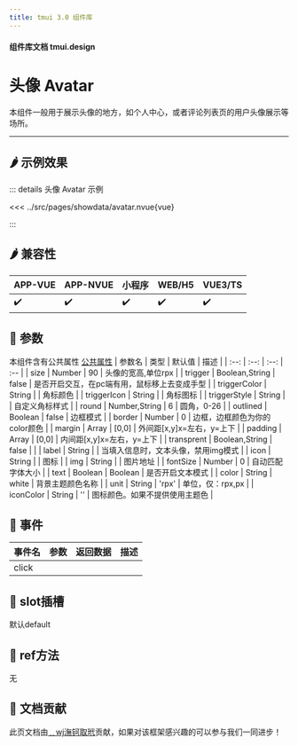 ```yaml
---
title: tmui 3.0 组件库
---
```


<script setup>
import webview from '../components/mobileWebview.vue'
</script>

#### 组件库文档 tmui.design

# 头像 Avatar
本组件一般用于展示头像的地方，如个人中心，或者评论列表页的用户头像展示等场所。

---

## :hot_pepper: 示例效果

<webview url="https://tmui.design/h5/#/pages/showdata/avatar"></webview>

::: details 头像 Avatar 示例

<<< ../src/pages/showdata/avatar.nvue{vue}

:::


## :hot_pepper: 兼容性

| APP-VUE | APP-NVUE | 小程序 | WEB/H5 | VUE3/TS |
| --- | --- | --- | --- | --- |
| :heavy_check_mark: | :heavy_check_mark: | :heavy_check_mark: | :heavy_check_mark: | :heavy_check_mark: |

## :seedling: 参数
本组件含有公共属性 [公共属性](/doc/spec/组件公共样式.md)
| 参数名 | 类型 | 默认值 | 描述 |
| :--: | :--: | :--: | :-- |
| size | Number | 90 | 头像的宽高,单位rpx |
| trigger | Boolean,String | false | 是否开启交互，在pc端有用，鼠标移上去变成手型 |
| triggerColor | String |  | 角标颜色 |
| triggerIcon | String |  | 角标图标 |
| triggerStyle | String |  | 自定义角标样式 |
| round | Number,String | 6 | 圆角，0-26 |
| outlined | Boolean | false | 边框模式 |
| border | Number | 0 | 边框，边框颜色为你的color颜色 |
| margin | Array | [0,0] | 外间距[x,y]x=左右，y=上下 |
| padding | Array | [0,0] | 内间距[x,y]x=左右，y=上下 |
| transprent | Boolean,String | false |  |
| label | String |  | 当填入信息时，文本头像，禁用img模式 |
| icon | String |  | 图标 |
| img | String |  | 图片地址 |
| fontSize | Number | 0 | 自动匹配字体大小 |
| text | Boolean | Boolean | 是否开启文本模式 |
| color | String | white | 背景主题颜色名称 |
| unit | String | 'rpx' | 单位，仅：rpx,px |
| iconColor | String | '' | 图标颜色。如果不提供使用主题色 |


## :rose: 事件
| 事件名 | 参数 | 返回数据 | 描述 |
| --- | --- | --- | --- |
| click |  |  |  |


## :corn: slot插槽
默认default

## :green_salad: ref方法
无

## :couplekiss: 文档贡献
此页文档由[﹎wj潕钶取玳](https://gitee.com/dxwj)贡献，如果对该框架感兴趣的可以参与我们一同进步！